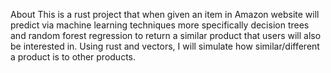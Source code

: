 About
This is a rust project that when given an item in Amazon website will predict via machine learning techniques more specifically decision trees and random forest regression to return a similar product that users will also be interested in. Using rust and vectors, I will simulate how similar/different a product is to other products.
